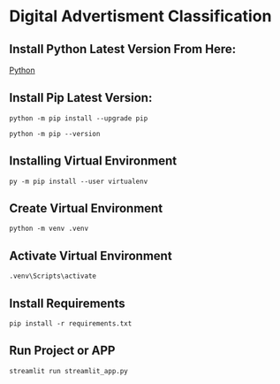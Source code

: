 # Digital Advertisment Classification

## Install Python Latest Version From Here: <br>

[Python](https://www.python.org/downloads/)

## Install Pip Latest Version: <br>

```
python -m pip install --upgrade pip
```

```
python -m pip --version
```

## Installing Virtual Environment

```
py -m pip install --user virtualenv
```

## Create Virtual Environment

```
python -m venv .venv
```

## Activate Virtual Environment

```
.venv\Scripts\activate
```

## Install Requirements

```
pip install -r requirements.txt
```

## Run Project or APP

```
streamlit run streamlit_app.py
```
